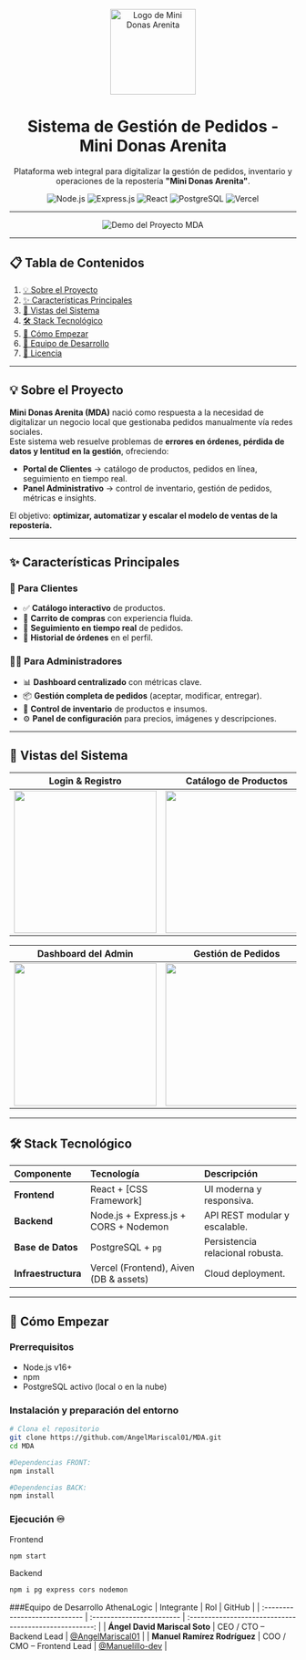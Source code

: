 <br/>
<div align="center">
  <!-- LOGO -->
  <img src="https://minidonasarenita.vercel.app/iniciarSesion" alt="Logo de Mini Donas Arenita" width="150"/>
  
  <h1 align="center">Sistema de Gestión de Pedidos - Mini Donas Arenita</h1>
  
  <p align="center">
    Plataforma web integral para digitalizar la gestión de pedidos, inventario y operaciones de la repostería <b>"Mini Donas Arenita"</b>.
  </p>


  <!-- Tech -->
  <p align="center">
    <img src="https://img.shields.io/badge/Node.js-339933?style=for-the-badge&logo=nodedotjs&logoColor=white" alt="Node.js">
    <img src="https://img.shields.io/badge/Express.js-000000?style=for-the-badge&logo=express&logoColor=white" alt="Express.js">
    <img src="https://img.shields.io/badge/React-20232A?style=for-the-badge&logo=react&logoColor=61DAFB" alt="React">
    <img src="https://img.shields.io/badge/PostgreSQL-316192?style=for-the-badge&logo=postgresql&logoColor=white" alt="PostgreSQL">
    <img src="https://img.shields.io/badge/Vercel-000000?style=for-the-badge&logo=vercel&logoColor=white" alt="Vercel">
  </p>
</div>

---

<!-- DEMO -->
<p align="center">
  <img src="https://minidonasarenita.vercel.app/iniciarSesion" alt="Demo del Proyecto MDA"/>
</p>

---

## 📋 Tabla de Contenidos
1. [💡 Sobre el Proyecto](#-sobre-el-proyecto)
2. [✨ Características Principales](#-características-principales)
3. [📸 Vistas del Sistema](#-vistas-del-sistema)
4. [🛠️ Stack Tecnológico](#-stack-tecnológico)
5. [🚀 Cómo Empezar](#-cómo-empezar)
6. [🤝 Equipo de Desarrollo](#-equipo-de-desarrollo)
7. [📄 Licencia](#-licencia)

---

## 💡 Sobre el Proyecto

**Mini Donas Arenita (MDA)** nació como respuesta a la necesidad de digitalizar un negocio local que gestionaba pedidos manualmente vía redes sociales.  
Este sistema web resuelve problemas de **errores en órdenes, pérdida de datos y lentitud en la gestión**, ofreciendo:

- **Portal de Clientes** → catálogo de productos, pedidos en línea, seguimiento en tiempo real.  
- **Panel Administrativo** → control de inventario, gestión de pedidos, métricas e insights.  

El objetivo: **optimizar, automatizar y escalar el modelo de ventas de la repostería.**

---

## ✨ Características Principales

### 👤 Para Clientes
- ✅ **Catálogo interactivo** de productos.  
- 🛒 **Carrito de compras** con experiencia fluida.  
- 🚚 **Seguimiento en tiempo real** de pedidos.  
- 📜 **Historial de órdenes** en el perfil.  

### 🧑‍💼 Para Administradores
- 📊 **Dashboard centralizado** con métricas clave.  
- 📦 **Gestión completa de pedidos** (aceptar, modificar, entregar).  
- 🧁 **Control de inventario** de productos e insumos.  
- ⚙️ **Panel de configuración** para precios, imágenes y descripciones.  

---

## 📸 Vistas del Sistema

<div align="center">

| Login & Registro | Catálogo de Productos | Carrito de Compras |
| :---: | :---: | :---: |
| <img src="https://i.imgur.com/URL_SCREENSHOT_LOGIN.png" width="250"/> | <img src="https://i.imgur.com/URL_SCREENSHOT_MENU.png" width="250"/> | <img src="https://i.imgur.com/URL_SCREENSHOT_CARRITO.png" width="250"/> |

| Dashboard del Admin | Gestión de Pedidos |
| :---: | :---: |
| <img src="https://i.imgur.com/URL_SCREENSHOT_ADMIN_DASHBOARD.png" width="250"/> | <img src="https://i.imgur.com/URL_SCREENSHOT_ADMIN_PEDIDOS.png" width="250"/> |

</div>

---

## 🛠️ Stack Tecnológico

| Componente | Tecnología | Descripción |
| :--- | :--- | :--- |
| **Frontend** | React + [CSS Framework] | UI moderna y responsiva. |
| **Backend** | Node.js + Express.js + CORS + Nodemon | API REST modular y escalable. |
| **Base de Datos** | PostgreSQL + `pg` | Persistencia relacional robusta. |
| **Infraestructura** | Vercel (Frontend), Aiven (DB & assets) | Cloud deployment. |

---

## 🚀 Cómo Empezar

### Prerrequisitos
- Node.js v16+  
- npm
- PostgreSQL activo (local o en la nube)  

### Instalación y preparación del entorno

```bash
# Clona el repositorio
git clone https://github.com/AngelMariscal01/MDA.git
cd MDA

#Dependencias FRONT:
npm install

#Dependencias BACK:
npm install
```

### Ejecución ♾️
Frontend
```bash
npm start
```
Backend
```bash
npm i pg express cors nodemon
```

###Equipo de Desarrollo AthenaLogic
| Integrante                    | Rol                       |                         GitHub                         |
| :---------------------------- | :------------------------ | :----------------------------------------------------: |
| **Ángel David Mariscal Soto** | CEO / CTO – Backend Lead  | [@AngelMariscal01](https://github.com/AngelMariscal01) |
| **Manuel Ramírez Rodríguez**  | COO / CMO – Frontend Lead |  [@Manuelillo-dev](https://github.com/Manuelillo-dev)  |

